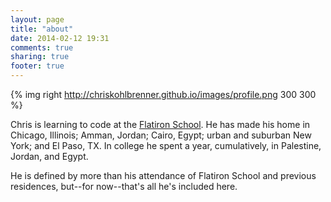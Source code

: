 ```yaml
---
layout: page
title: "about"
date: 2014-02-12 19:31
comments: true
sharing: true
footer: true
---
```

{% img right http://chriskohlbrenner.github.io/images/profile.png 300 300 %}

Chris is learning to code at the <a href="http://flatironschool.com">Flatiron School</a>. He has made his home in Chicago, Illinois; Amman, Jordan; Cairo, Egypt; urban and suburban New York; and El Paso, TX. In college he spent a year, cumulatively, in Palestine, Jordan, and Egypt.

He is defined by more than his attendance of Flatiron School and previous residences, but--for now--that's all he's included here.